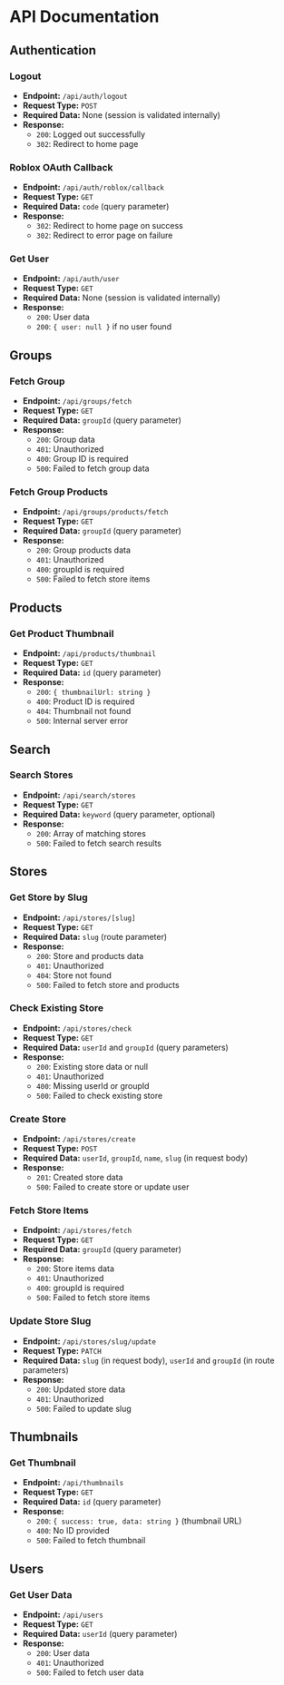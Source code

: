 # API Documentation

## Authentication

### Logout

- **Endpoint:** `/api/auth/logout`
- **Request Type:** `POST`
- **Required Data:** None (session is validated internally)
- **Response:**
  - `200`: Logged out successfully
  - `302`: Redirect to home page

### Roblox OAuth Callback

- **Endpoint:** `/api/auth/roblox/callback`
- **Request Type:** `GET`
- **Required Data:** `code` (query parameter)
- **Response:**
  - `302`: Redirect to home page on success
  - `302`: Redirect to error page on failure

### Get User

- **Endpoint:** `/api/auth/user`
- **Request Type:** `GET`
- **Required Data:** None (session is validated internally)
- **Response:**
  - `200`: User data
  - `200`: `{ user: null }` if no user found

## Groups

### Fetch Group

- **Endpoint:** `/api/groups/fetch`
- **Request Type:** `GET`
- **Required Data:** `groupId` (query parameter)
- **Response:**
  - `200`: Group data
  - `401`: Unauthorized
  - `400`: Group ID is required
  - `500`: Failed to fetch group data

### Fetch Group Products

- **Endpoint:** `/api/groups/products/fetch`
- **Request Type:** `GET`
- **Required Data:** `groupId` (query parameter)
- **Response:**
  - `200`: Group products data
  - `401`: Unauthorized
  - `400`: groupId is required
  - `500`: Failed to fetch store items

## Products

### Get Product Thumbnail

- **Endpoint:** `/api/products/thumbnail`
- **Request Type:** `GET`
- **Required Data:** `id` (query parameter)
- **Response:**
  - `200`: `{ thumbnailUrl: string }`
  - `400`: Product ID is required
  - `404`: Thumbnail not found
  - `500`: Internal server error

## Search

### Search Stores

- **Endpoint:** `/api/search/stores`
- **Request Type:** `GET`
- **Required Data:** `keyword` (query parameter, optional)
- **Response:**
  - `200`: Array of matching stores
  - `500`: Failed to fetch search results

## Stores

### Get Store by Slug

- **Endpoint:** `/api/stores/[slug]`
- **Request Type:** `GET`
- **Required Data:** `slug` (route parameter)
- **Response:**
  - `200`: Store and products data
  - `401`: Unauthorized
  - `404`: Store not found
  - `500`: Failed to fetch store and products

### Check Existing Store

- **Endpoint:** `/api/stores/check`
- **Request Type:** `GET`
- **Required Data:** `userId` and `groupId` (query parameters)
- **Response:**
  - `200`: Existing store data or null
  - `401`: Unauthorized
  - `400`: Missing userId or groupId
  - `500`: Failed to check existing store

### Create Store

- **Endpoint:** `/api/stores/create`
- **Request Type:** `POST`
- **Required Data:** `userId`, `groupId`, `name`, `slug` (in request body)
- **Response:**
  - `201`: Created store data
  - `500`: Failed to create store or update user

### Fetch Store Items

- **Endpoint:** `/api/stores/fetch`
- **Request Type:** `GET`
- **Required Data:** `groupId` (query parameter)
- **Response:**
  - `200`: Store items data
  - `401`: Unauthorized
  - `400`: groupId is required
  - `500`: Failed to fetch store items

### Update Store Slug

- **Endpoint:** `/api/stores/slug/update`
- **Request Type:** `PATCH`
- **Required Data:** `slug` (in request body), `userId` and `groupId` (in route parameters)
- **Response:**
  - `200`: Updated store data
  - `401`: Unauthorized
  - `500`: Failed to update slug

## Thumbnails

### Get Thumbnail

- **Endpoint:** `/api/thumbnails`
- **Request Type:** `GET`
- **Required Data:** `id` (query parameter)
- **Response:**
  - `200`: `{ success: true, data: string }` (thumbnail URL)
  - `400`: No ID provided
  - `500`: Failed to fetch thumbnail

## Users

### Get User Data

- **Endpoint:** `/api/users`
- **Request Type:** `GET`
- **Required Data:** `userId` (query parameter)
- **Response:**
  - `200`: User data
  - `401`: Unauthorized
  - `500`: Failed to fetch user data
